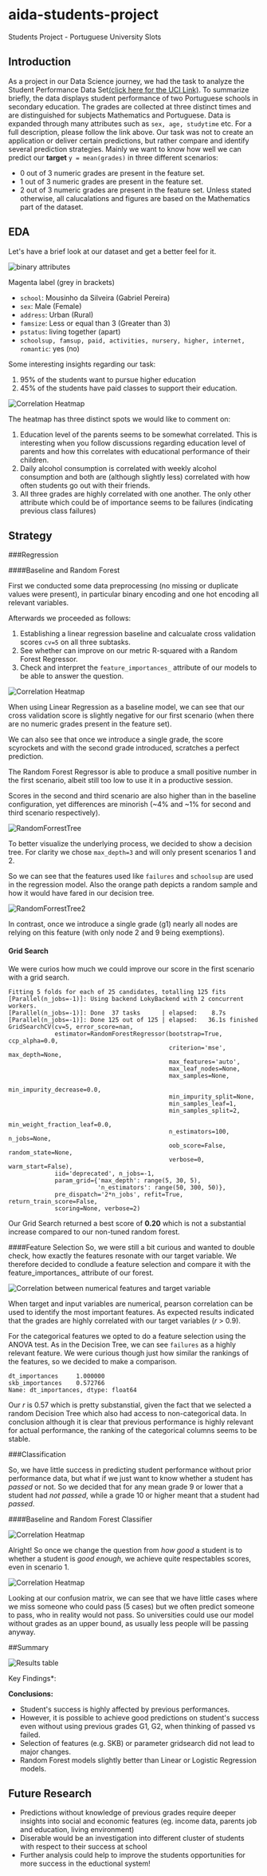 # aida-students-project
Students Project - Portuguese University Slots

## Introduction

As a project in our Data Science journey, we had the task to analyze the Student Performance Data Set[(click here for the UCI Link)](https://archive.ics.uci.edu/ml/datasets/student+performance).
To summarize briefly, the data displays student performance of two Portuguese schools in secondary education. The grades are collected at three distinct times and are distinguished for subjects Mathematics and Portuguese. Data is expanded through many attributes such as `sex, age, studytime` etc. For a full description, please follow the link above.
Our task was not to create an application or deliver certain predictions, but rather compare and identify several prediction strategies. 
Mainly we want to know how well we can predict our **target**
`y = mean(grades)`
in three different scenarios:
* 0 out of 3 numeric grades are present in the feature set.
* 1 out of 3 numeric grades are present in the feature set.
* 2 out of 3 numeric grades are present in the feature set.
Unless stated otherwise, all calucalations and figures are based on the  Mathematics part of the dataset.

## EDA

Let's have a brief look at our dataset and get a better feel for it.

![![binary attributes](https://github.com/igoekce/aida-students-project/blob/master/Docs/Pictures/distributionofbinaryattributes.png)](https://github.com/igoekce/aida-students-project/blob/master/Docs/Pictures/distributionofbinaryattributes.png)

Magenta label (grey in brackets)
- `school`: Mousinho da Silveira (Gabriel Pereira)
- `sex`: Male (Female)
- `address`: Urban (Rural)
- `famsize`: Less or equal than 3 (Greater than 3)
- `pstatus`: living together (apart)
- `schoolsup, famsup, paid, activities, nursery, higher, internet, romantic`: yes (no)

Some interesting insights regarding our task:
1. 95% of the students want to pursue higher education
2. 45% of the students have paid classes to support their education.

![![Correlation Heatmap](https://github.com/igoekce/aida-students-project/blob/master/Docs/Pictures/Corr%20heatmap.png?raw=true)](https://github.com/igoekce/aida-students-project/blob/master/Docs/Pictures/Corr%20heatmap.png?raw=true)

The heatmap has three distinct spots we would like to comment on:

1. Education level of the parents seems to be somewhat correlated. This is interesting when you follow discussions regarding education level of parents and how this correlates with educational performance of their children.
2. Daily alcohol consumption is correlated with weekly alcohol consumption and both are (although slightly less) correlated with how often students go out with their friends.
3. All three grades are highly correlated with one another. The only other attribute which could be of importance seems to be failures (indicating previous class failures)

## Strategy

###Regression

####Baseline and Random Forest

First we conducted some data preprocessing (no missing or duplicate values were present), in particular binary encoding and one hot encoding all relevant variables.

Afterwards we proceeded as follows:

1. Establishing a linear regression baseline and calcualate cross validation scores `cv=5` on all three subtasks.
2. See whether can improve on our metric R-squared with a Random Forest Regressor.
3. Check and interpret the `feature_importances_` attribute of our models to be able to answer the question.

![![Correlation Heatmap](https://github.com/igoekce/aida-students-project/blob/master/Docs/Pictures/crossvalscoreScenFam.png?raw=true)](https://github.com/igoekce/aida-students-project/blob/master/Docs/Pictures/crossvalscoreScenFam.png?raw=true)

When using Linear Regression as a baseline model, we can see that our cross validation score is slightly negative for our first scenario (when there are no numeric grades present in the feature set).

We can also see that once we introduce a single grade, the score scyrockets and with the second grade introduced, scratches a perfect prediction. 

The Random Forest Regressor is able to produce a small positive number in the first scenario, albeit still too low to use it in a productive session.

Scores in the second and third scenario are also higher than in the baseline configuration, yet differences are minorish (~4% and ~1% for second and third scenario respectively).

![![RandomForrestTree](https://github.com/igoekce/aida-students-project/blob/master/Docs/Pictures/RandomForrestTree.png?raw=true)](https://github.com/igoekce/aida-students-project/blob/master/Docs/Pictures/RandomForrestTree.png?raw=true)

To better visualize the underlying process, we decided to show a decision tree. For clarity we chose `max_depth=3` and will only present scenarios 1 and 2.

So we can see that the features used like `failures` and `schoolsup` are used in the regression model. Also the orange path depicts a random sample and how it would have fared in our decision tree.

![![RandomForrestTree2](https://github.com/igoekce/aida-students-project/blob/master/Docs/Pictures/RandomForrestTree2.png?raw=true)](https://github.com/igoekce/aida-students-project/blob/master/Docs/Pictures/RandomForrestTree2.png?raw=true)

In contrast, once we introduce a single grade (g1) nearly all nodes are relying on this feature (with only node 2 and 9 being exemptions).

#### Grid Search
We were curios how much we could improve our score in the first scenario with a grid search.

```
Fitting 5 folds for each of 25 candidates, totalling 125 fits
[Parallel(n_jobs=-1)]: Using backend LokyBackend with 2 concurrent workers.
[Parallel(n_jobs=-1)]: Done  37 tasks      | elapsed:    8.7s
[Parallel(n_jobs=-1)]: Done 125 out of 125 | elapsed:   36.1s finished
GridSearchCV(cv=5, error_score=nan,
             estimator=RandomForestRegressor(bootstrap=True, ccp_alpha=0.0,
                                             criterion='mse', max_depth=None,
                                             max_features='auto',
                                             max_leaf_nodes=None,
                                             max_samples=None,
                                             min_impurity_decrease=0.0,
                                             min_impurity_split=None,
                                             min_samples_leaf=1,
                                             min_samples_split=2,
                                             min_weight_fraction_leaf=0.0,
                                             n_estimators=100, n_jobs=None,
                                             oob_score=False, random_state=None,
                                             verbose=0, warm_start=False),
             iid='deprecated', n_jobs=-1,
             param_grid={'max_depth': range(5, 30, 5),
                         'n_estimators': range(50, 300, 50)},
             pre_dispatch='2*n_jobs', refit=True, return_train_score=False,
             scoring=None, verbose=2)
```

Our Grid Search returned a best score of **0.20** which is not a substantial increase compared to our non-tuned random forest.

####Feature Selection
So, we were still a bit curious and wanted to double check, how exactly the features resonate with our target variable. We therefore decided to condlude a feature selection and compare it with the feature_importances_ attribute of our forest.

![![Correlation between numerical features and target variable](https://github.com/igoekce/aida-students-project/blob/master/Docs/Pictures/corrNumAndTargetVar.png?raw=true)](https://github.com/igoekce/aida-students-project/blob/master/Docs/Pictures/corrNumAndTargetVar.png?raw=true)

When target and input variables are numerical, pearson correlation can be used to identify the most important features. As expected results indicated that the grades are highly correlated with our target variables (*r* > 0.9).

For the categorical features we opted to do a feature selection using the ANOVA test. As in the Decision Tree, we can see `failures` as a highly relevant feature. We were curious though just how similar the rankings of the features, so we decided to make a comparison.

```
dt_importances     1.000000
skb_importances    0.572766
Name: dt_importances, dtype: float64
```
Our *r* is 0.57 which is pretty substanstial, given the fact that we selected a random Decision Tree which also had access to non-categorical data. In conclusion although it is clear that previous performance is highly relevant for actual performance, the ranking of the categorical columns seems to be stable.

###Classification

So, we have little success in predicting student performance without prior performance data, but what if we just want to know whether a student has *passed* or not. So we decided that for any mean grade 9 or lower that a student had *not passed*, while a grade 10 or higher meant that a student had *passed*. 

####Baseline and Random Forest Classifier

![![Correlation Heatmap](https://github.com/igoekce/aida-students-project/blob/master/Docs/Pictures/crossvalscoreScenFamclass.png?raw=true)](https://github.com/igoekce/aida-students-project/blob/master/Docs/Pictures/crossvalscoreScenFamclass.png?raw=true)

Alright! So once we change the question from *how good* a student is to whether a student is *good enough*, we achieve quite respectables scores, even in scenario 1.

![![Correlation Heatmap](https://github.com/igoekce/aida-students-project/blob/master/Docs/Pictures/confusion%20matrix.png?raw=true)](https://github.com/igoekce/aida-students-project/blob/master/Docs/Pictures/confusion%20matrix.png?raw=true)

Looking at our confusion matrix, we can see that we have little cases where we miss someone who could pass (5 cases) but we often predict someone to pass, who in reality would not pass. So universities could use our model without grades as an upper bound, as usually less people will be passing anyway.

##Summary

![![Results table](https://github.com/igoekce/aida-students-project/blob/master/Docs/Pictures/2020-08-28%20Students_score.png?raw=true)](https://github.com/igoekce/aida-students-project/blob/master/Docs/Pictures/2020-08-28%20Students_score.png?raw=true)

Key Findings*: 

**Conclusions:**

- Student's success is highly affected by previous performances.
- However, it is possible to achieve good predictions on student's success even without using previous grades G1, G2, when thinking of passed vs failed.
- Selection of features (e.g. SKB) or parameter gridsearch did not lead to major changes.
- Random Forest models slightly better than Linear or Logistic Regression models. 

## Future Research

- Predictions without knowledge of previous grades require deeper insights into social and economic features (eg. income data, parents job and education, living environment)
- Diserable would be an investigation into different cluster of students with respect to their success at school 
- Further analysis could help to improve the students opportunities for more success in the eductional system!

